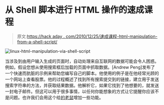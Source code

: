 # 从 Shell 脚本进行 HTML 操作的速成课程

> 原文:[https://hack aday . com/2010/12/25/速成课程-html-manipulation-from-a-shell-script/](https://hackaday.com/2010/12/25/crash-course-in-html-manipulation-from-a-shell-script/)

![](../Images/700342b56a5ca15cfac3005134b5aa9f.png "linux-html-manipulation-via-shell-script")

当涉及到由用户输入生成的页面时，自动处理来自互联网的数据可能会令人困惑。例如，假设您想从使用搜索框后加载的页面中抓取数据。[Andrew Peng]发布了一个快速而肮脏的示例来帮助您编写自己的脚本。他使用的例子是在他经常光顾的一个网站上查看股票。他的过程概述了找到所有搜索提交到的链接，建立用于发送搜索字符串的方法，并获取结果数据。他解析它，如果它找到了他想要的，就发送一封电子邮件。但这可以用于很多事情，以任何你能想象的方式让它提醒你应该不是问题。也许我们会用这个给[的老鼠](http://hackaday.com/2010/12/19/hackaday-unleashes-a-troll-sniffing-rat/)增加一些功能。